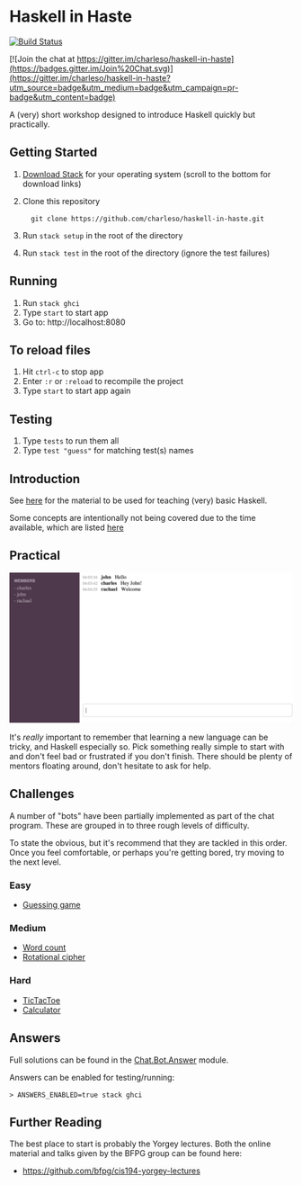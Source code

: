 # Haskell in Haste

[![Build Status](https://travis-ci.org/charleso/haskell-in-haste.svg)](https://travis-ci.org/charleso/haskell-in-haste)

[![Join the chat at https://gitter.im/charleso/haskell-in-haste](https://badges.gitter.im/Join%20Chat.svg)](https://gitter.im/charleso/haskell-in-haste?utm_source=badge&utm_medium=badge&utm_campaign=pr-badge&utm_content=badge)

A (very) short workshop designed to introduce Haskell quickly but practically.

## Getting Started

1. [Download Stack](https://github.com/commercialhaskell/stack/wiki/Downloads) for your operating system (scroll to the bottom for download links)
2. Clone this repository

         git clone https://github.com/charleso/haskell-in-haste.git

3. Run `stack setup` in the root of the directory
4. Run `stack test` in the root of the directory (ignore the test failures)

## Running

1. Run `stack ghci`
2. Type `start` to start app
3. Go to: http://localhost:8080

## To reload files

1. Hit `ctrl-c` to stop app
2. Enter `:r` or `:reload` to recompile the project
3. Type `start` to start app again

## Testing

1. Type `tests` to run them all
2. Type `test "guess"` for matching test(s) names

## Introduction

See [here](doc/README.md) for the material to be used for teaching (very) basic Haskell.

Some concepts are intentionally not being covered due to the time available, which are listed [here](Avoid.md)

## Practical

![screenshot](static/images/screenshot.png)

It's _really_ important to remember that learning a new language can be tricky,
and Haskell especially so. Pick something really simple to start with and
don't feel bad or frustrated if you don't finish.
There should be plenty of mentors floating around, don't hesitate to ask for help.

## Challenges

A number of "bots" have been partially implemented as part of the chat program.
These are grouped in to three rough levels of difficulty.

To state the obvious, but it's recommend that they are tackled in this order.
Once you feel comfortable, or perhaps you're getting bored, try moving to the next level.

### Easy

- [Guessing game](src/Chat/Bot/Guess.hs)

### Medium

- [Word count](src/Chat/Bot/WordCount.hs)
- [Rotational cipher](src/Chat/Bot/Cipher.hs)

### Hard

- [TicTacToe](src/Chat/Bot/TicTacToe.hs)
- [Calculator](src/Chat/Bot/Calculator.hs)

## Answers

Full solutions can be found in the [Chat.Bot.Answer](src/Chat/Bot/Answer/) module.

Answers can be enabled for testing/running:

    > ANSWERS_ENABLED=true stack ghci

## Further Reading

The best place to start is probably the Yorgey lectures.
Both the online material and talks given by the BFPG group
can be found here:

- https://github.com/bfpg/cis194-yorgey-lectures
